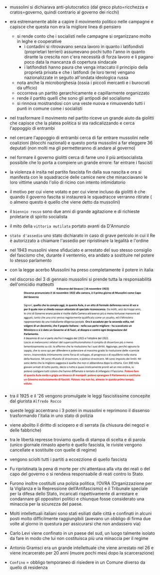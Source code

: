 - mussolini si dichiarava anti-plutocratico (dal greco pluto=ricchezza e cratos=governo, quindi contrario al governo dei ricchi)
- era estremamente abile a capire il movimento politico nelle campagne e capisce che questa non era la migliore linea di pensiero
    - si rende conto che i socialisti nelle campagne si organizzano molto in leghe e cooperative
        - i contadini si ritrovavano senza lavoro in quanto i latifondisti (proprietari terrieri) assumevano pochi tutto l'anno in quanto dirante la crescita non c'era necessità di forza lavoro e li pagano poco data la mancanza di copertura sindacale
        - i latifondisti hanno paura che venga intaccato il principio della proprietà privata e che i latifondi (le loro terre) vengano nazionalizzate in seguito all'ondata ideologica russa
    - nota anche la microborghesia (ossia i piccoli mercanti e i burocrati da ufficio)
    - occorreva un partito gerarchicamente e capillarmente organizzato
    - rende il partito quelli che sono gli antipodi del socialismo
    - si rinnova mostrandosi con una veste nuova e rimuovendo tutti i punti in comune come i socialisti
- nel trasformare il movimento nel partito riceve un grande aiuto da giolitti che capisce che la platea politica si sta radicalizzando e cerca l'appoggio di entrambi
- nel cercare l'appoggio di entrambi cerca di far entrare mussolini nelle coalizioni (blocchi nazionali) e questo porta mussolini a far eleggere 36 deputati (non molti ma gli permetteranno di andare al governo)
- nel formare il governo giolitti cerca di farne uno il più antisocialista possibile che lo porta a compiere un grande errore: far entrare i fascisti
- la violenza è insita nel partito fascista fin dalla sua nascita e ora si manifesta con le squadraccie delle camice nere che minacciavano le loro vittime usando l'olio di ricino con intento intimidatorio
- il motivo per cui viene votato e per cui viene incluso da giolitti è che quando il governo fascita si instaurerà le squadracce verranno ritirate ( o almeno questo è quello che viene detto da mussolini)

- il `biennio rosso` sono due anni di grande agitazione e di richieste proletarie di spirito socialista
- il mito della `vittoria mutilata` portato avanti da D'Annunzio
- `stato d'assedio` uno stato dichiarato in caso di grave pericolo in cui il Re è autorizzato a chiamare l'assedio per ripristinare la legalità e l'ordine
- nel 1943 mussolini viene sfiduciato e arrestato del suo stesso consiglio del fascismo che, durante il ventennio, era andato a sostituire nel potere lo stesso parlamento
- con la legge acerbo Mussolini ha preso completamente il potere in italia
- nel discorso del 3 di gennaio mussolini si prende tutta la responsabilità dell'omicidio matteotti ![puoi trovare tutto il discorso nel file "2025 02 10 - discorsi di mussolini.pdf"](2025%2002%2010%20-%20discorsi%20di%20mussolini.jpg)
- tra il 1925 e il '26 vengono promulgate le leggi fascistissime concepite dal giurista `Alfredo Rocco`
- queste leggi accentrano i 3 poteri in mussolini e reprimono il dissenso trasformando l'italia in uno stato di polizia
- viene abolito il diritto di sciopero e di serrata (la chiusura dei negozi e delle fabbriche)
- tra le libertà represse troviamo quella di stampa di scelta e di parola (unico giornale rimasto aperto è quello fascista, le riviste vengono cancellate e sostituite con quelle di regime)
- vengono sciolti tutti i partiti a eccezzione di quello fascista
- Fu ripristinata la pena di morte per chi attentava alla vita dei reali o del capo del governo o si rendeva responsabile di reati contro lo Stato.
- Furono inoltre costituiti una polizia politica, l’OVRA (Organizzazione per la Vigilanza e la Repressione dell’Antifascismo) e il Tribunale speciale per la difesa dello Stato, incaricati rispettivamente di arrestare e condannare gli oppositori politici e chiunque fosse considerato una minaccia per la sicurezza del paese.
- Molti intellettuali italiani sono stati esiliati dalle città e confinati in alcuni posti molto difficilmente raggiungibili (avevano un obbligo di firma due volte al giorno in questura per assicurarsi che non andassero via)
- Carlo Levi viene confinato in un paese del sud, un luogo talmente isolato da fare in modo che lui non costituisca più una minaccia per il regime
- Antonio Gramsci era un grande intellettuale che viene arrestato nel 26 e viene incarcerato per 20 anni (muore pochi mesi dopo la scarcerazione)
- `Confino` = obbligo temporaneo di risiedere in un Comune diverso da quello di residenza